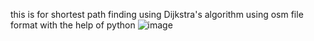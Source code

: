 this is for shortest path finding using Dijkstra's algorithm using osm file format with the help of python 
![image](https://github.com/user-attachments/assets/064a1c89-89d5-4b86-9031-2ccb562c550b)
